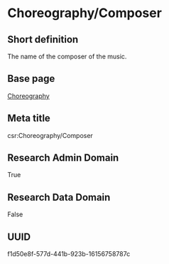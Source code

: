 # Choreography/Composer
## Short definition
The name of the composer of the music.
## Base page
[Choreography](../Objects/Choreography.md)
## Meta title
csr:Choreography/Composer
## Research Admin Domain
True
## Research Data Domain
False
## UUID
f1d50e8f-577d-441b-923b-16156758787c
